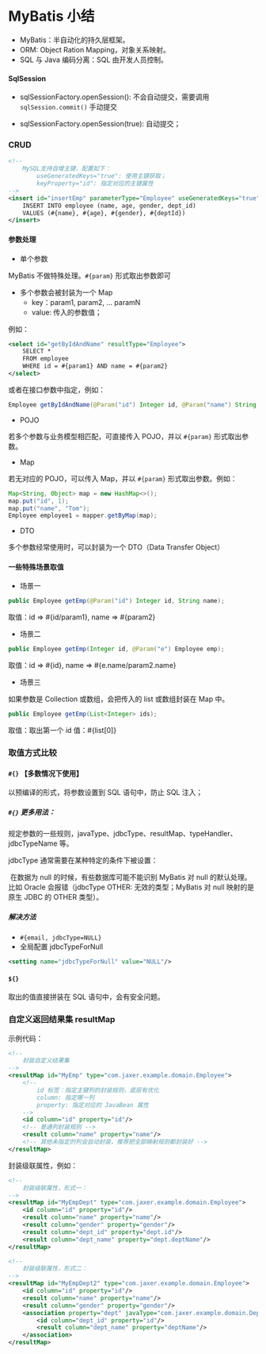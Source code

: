 #  MyBatis 小结

- MyBatis：半自动化的持久层框架。
- ORM: Object Ration Mapping，对象关系映射。
- SQL 与 Java 编码分离：SQL 由开发人员控制。

####  SqlSession

- sqlSessionFactory.openSession(): 不会自动提交，需要调用 `sqlSession.commit()` 手动提交

 * sqlSessionFactory.openSession(true): 自动提交；

###  CRUD

```xml
<!--
	MySQL支持自增主键，配置如下：
		useGeneratedKeys="true": 使用主键获取；
		keyProperty="id": 指定对应的主键属性
-->
<insert id="insertEmp" parameterType="Employee" useGeneratedKeys="true" keyProperty="id">
	INSERT INTO employee (name, age, gender, dept_id)
	VALUES (#{name}, #{age}, #{gender}, #{deptId})
</insert>
```

####  参数处理

- 单个参数

MyBatis 不做特殊处理。`#{param}` 形式取出参数即可

- 多个参数会被封装为一个 Map
  - key：param1, param2, ... paramN
  - value: 传入的参数值；

例如：

```xml
<select id="getByIdAndName" resultType="Employee">
	SELECT *
	FROM employee
	WHERE id = #{param1} AND name = #{param2}
</select>
```

或者在接口参数中指定，例如：

```java
Employee getByIdAndName(@Param("id") Integer id, @Param("name") String name);
```

- POJO

若多个参数与业务模型相匹配，可直接传入 POJO，并以 `#{param}` 形式取出参数。

- Map

若无对应的 POJO，可以传入 Map，并以 `#{param}` 形式取出参数。例如：

```java
Map<String, Object> map = new HashMap<>();
map.put("id", 1);
map.put("name", "Tom");
Employee employee1 = mapper.getByMap(map);
```

- DTO

多个参数经常使用时，可以封装为一个 DTO（Data Transfer Object）

####  一些特殊场景取值

- 场景一

```java
public Employee getEmp(@Param("id") Integer id, String name);
```

取值：id => #{id/param1}, name => #{param2}

- 场景二

```java
public Employee getEmp(Integer id, @Param("e") Employee emp);
```

取值：id => #{id}, name => #{e.name/param2.name}

- 场景三

如果参数是 Collection 或数组，会把传入的 list 或数组封装在 Map 中。

```java
public Employee getEmp(List<Integer> ids);
```

取值：取出第一个 id 值：#{list[0]}

###  取值方式比较

####  `#{}` 【多数情况下使用】

以预编译的形式，将参数设置到 SQL 语句中，防止 SQL 注入；

#####  `#{}` 更多用法：

规定参数的一些规则，javaType、jdbcType、resultMap、typeHandler、jdbcTypeName 等。

jdbcType 通常需要在某种特定的条件下被设置：

​	在数据为 null 的时候，有些数据库可能不能识别 MyBatis 对 null 的默认处理。比如 Oracle 会报错（jdbcType OTHER: 无效的类型；MyBatis 对 null 映射的是原生 JDBC 的 OTHER 类型）。

#####  解决方法

- `#{email, jdbcType=NULL}`
- 全局配置 jdbcTypeForNull

```xml
<setting name="jdbcTypeForNull" value="NULL"/>
```

####  `${}`

取出的值直接拼装在 SQL 语句中，会有安全问题。

###  自定义返回结果集 resultMap

示例代码：

```xml
<!--
	封装自定义结果集
-->
<resultMap id="MyEmp" type="com.jaxer.example.domain.Employee">
	<!--
		id 标签：指定主键列的封装规则，底层有优化
		column: 指定哪一列
		property: 指定对应的 JavaBean 属性
	-->
	<id column="id" property="id"/>
	<!-- 普通列封装规则 -->
	<result column="name" property="name"/>
    <!-- 其他未指定的列会自动封装，推荐把全部映射规则都封装好 -->
</resultMap>
```

封装级联属性，例如：

```xml
<!--
	封装级联属性，形式一：
-->
<resultMap id="MyEmpDept" type="com.jaxer.example.domain.Employee">
	<id column="id" property="id"/>
	<result column="name" property="name"/>
	<result column="gender" property="gender"/>
	<result column="dept_id" property="dept.id"/>
	<result column="dept_name" property="dept.deptName"/>
</resultMap>

<!--
	封装级联属性，形式二：
-->
<resultMap id="MyEmpDept2" type="com.jaxer.example.domain.Employee">
	<id column="id" property="id"/>
	<result column="name" property="name"/>
	<result column="gender" property="gender"/>
	<association property="dept" javaType="com.jaxer.example.domain.Department">
		<id column="dept_id" property="id"/>
		<result column="dept_name" property="deptName"/>
	</association>
</resultMap>
```











